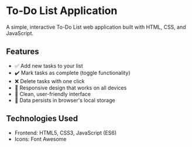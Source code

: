 # To-Do List Application

A simple, interactive To-Do List web application built with HTML, CSS, and JavaScript.

## Features

- ✅ Add new tasks to your list
- ✔️ Mark tasks as complete (toggle functionality)
- ❌ Delete tasks with one click
- 📱 Responsive design that works on all devices
- 🎨 Clean, user-friendly interface
- 💾 Data persists in browser's local storage

## Technologies Used

- Frontend: HTML5, CSS3, JavaScript (ES6)
- Icons: Font Awesome
